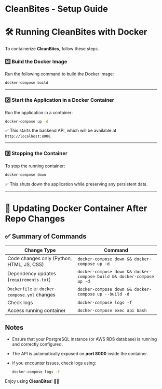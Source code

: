 # CleanBites - Setup Guide

# 🛠 Running CleanBites with Docker

To containerize **CleanBites**, follow these steps.

### 1️⃣ Build the Docker Image

Run the following command to build the Docker image:

```sh
docker-compose build
```

---

### 2️⃣ Start the Application in a Docker Container

Run the application in a container:

```sh
docker-compose up -d
```

✅ This starts the backend API, which will be available at `http://localhost:8000`.

---

### 3️⃣ Stopping the Container

To stop the running container:

```sh
docker-compose down
```

✅ This shuts down the application while preserving any persistent data.



---

# 🚀 Updating Docker Container After Repo Changes
## ✅ Summary of Commands

| **Change Type**                           | **Command** |
|-------------------------------------------|-------------|
| Code changes only (Python, HTML, JS, CSS) | `docker-compose down && docker-compose up -d` |
| Dependency updates (`requirements.txt`)   | `docker-compose down && docker-compose build && docker-compose up -d` |
| `Dockerfile` or `docker-compose.yml` changes | `docker-compose down && docker-compose up --build -d` |
| Check logs                                | `docker-compose logs -f` |
| Access running container                  | `docker-compose exec api bash` |




## Notes

- Ensure that your PostgreSQL instance (or AWS RDS database) is running and correctly configured.
- The API is automatically exposed on **port 8000** inside the container.
- If you encounter issues, check logs using:

  ```sh
  docker-compose logs -f
  ```

Enjoy using **CleanBites**! 🚀🎉
